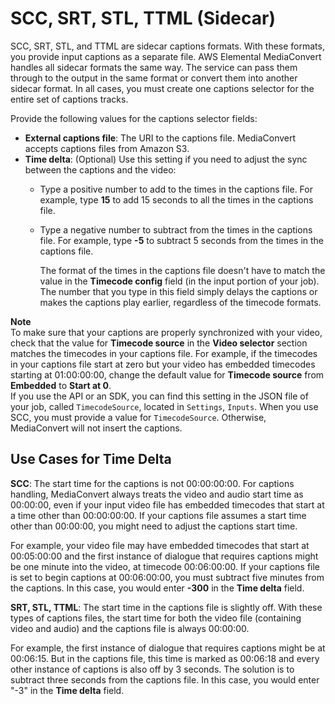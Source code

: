 # SCC, SRT, STL, TTML \(Sidecar\)<a name="scc"></a>

SCC, SRT, STL, and TTML are sidecar captions formats\. With these formats, you provide input captions as a separate file\. AWS Elemental MediaConvert handles all sidecar formats the same way\. The service can pass them through to the output in the same format or convert them into another sidecar format\. In all cases, you must create one captions selector for the entire set of captions tracks\.

Provide the following values for the captions selector fields:
+ **External captions file**: The URI to the captions file\. MediaConvert accepts captions files from Amazon S3\.
+ **Time delta**: \(Optional\) Use this setting if you need to adjust the sync between the captions and the video:
  + Type a positive number to add to the times in the captions file\. For example, type **15** to add 15 seconds to all the times in the captions file\.
  + Type a negative number to subtract from the times in the captions file\. For example, type **\-5** to subtract 5 seconds from the times in the captions file\.

    The format of the times in the captions file doesn't have to match the value in the **Timecode config** field \(in the input portion of your job\)\. The number that you type in this field simply delays the captions or makes the captions play earlier, regardless of the timecode formats\.

**Note**  
To make sure that your captions are properly synchronized with your video, check that the value for **Timecode source** in the **Video selector** section matches the timecodes in your captions file\. For example, if the timecodes in your captions file start at zero but your video has embedded timecodes starting at 01:00:00:00, change the default value for **Timecode source** from **Embedded** to **Start at 0**\.  
If you use the API or an SDK, you can find this setting in the JSON file of your job, called `TimecodeSource`, located in `Settings`, `Inputs`\. When you use SCC, you must provide a value for `TimecodeSource`\. Otherwise, MediaConvert will not insert the captions\. 

## Use Cases for Time Delta<a name="time-delta-use-cases"></a>

**SCC**: The start time for the captions is not 00:00:00:00\. For captions handling, MediaConvert always treats the video and audio start time as 00:00:00, even if your input video file has embedded timecodes that start at a time other than 00:00:00:00\. If your captions file assumes a start time other than 00:00:00, you might need to adjust the captions start time\. 

For example, your video file may have embedded timecodes that start at 00:05:00:00 and the first instance of dialogue that requires captions might be one minute into the video, at timecode 00:06:00:00\. If your captions file is set to begin captions at 00:06:00:00, you must subtract five minutes from the captions\. In this case, you would enter **\-300** in the **Time delta** field\.

**SRT, STL, TTML**: The start time in the captions file is slightly off\. With these types of captions files, the start time for both the video file \(containing video and audio\) and the captions file is always 00:00:00\.

For example, the first instance of dialogue that requires captions might be at 00:06:15\. But in the captions file, this time is marked as 00:06:18 and every other instance of captions is also off by 3 seconds\. The solution is to subtract three seconds from the captions file\. In this case, you would enter "\-3" in the **Time delta** field\.
